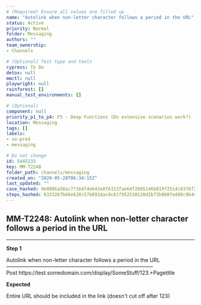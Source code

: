 ```yaml
---
# (Required) Ensure all values are filled up
name: "Autolink when non-letter character follows a period in the URL"
status: Active
priority: Normal
folder: Messaging
authors: ""
team_ownership: 
- Channels

# (Optional) Test type and tools
cypress: To Do
detox: null
mmctl: null
playwright: null
rainforest: []
manual_test_environments: []

# (Optional)
component: null
priority_p1_to_p4: P3 - Deep Functions (Do extensive scenarios work?)
location: Messaging
tags: []
labels: 
- se-prod
- messaging

# Do not change
id: 5445233
key: MM-T2248
folder_path: channels/messaging
created_on: "2020-05-20T06:34:15Z"
last_updated: ""
case_hashed: 9e0886a58ac77164f4e643e8f6313fae64f2605146b819f2514c0376f23fa20d9b512576d9fe291e29477e91dd76854e
steps_hashed: 6333267b66e628c57b891dacdc61f952538120d2b73b068fed88c9b4eba1251d9ebfd335ddb7b25dd5fd1708cc476c51
---
```


## MM-T2248: Autolink when non-letter character follows a period in the URL

---

**Step 1**

Autolink when non-letter character follows a period in the URL\
————————————————————————————\
Post https\://test.somedomain.com/display/SomeStuff/123.+Pagetitle

**Expected**

Entire URL should be included in the link (doesn't cut off after 123)
